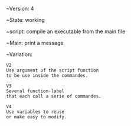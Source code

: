 
~Version: 4

~State: working

~script: compile an executable from the main file

~Main: print a message

~Variation:

    V2
    Use argument of the script function
    to be use inside the commandes.

    V3
    Several function-label
    that each call a serie of commandes.

    V4
    Use variables to reuse
    or make easy to modify.


